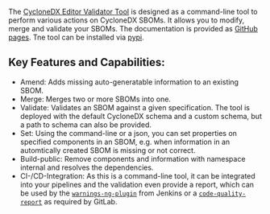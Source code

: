 The [CycloneDX Editor Validator Tool](https://github.com/Festo-se/cyclonedx-editor-validator) is designed as a command-line tool to perform various actions on CycloneDX SBOMs. It allows you to modify, merge and validate your SBOMs.
The documentation is provided as [GitHub pages](https://festo-se.github.io/cyclonedx-editor-validator/). Tne tool can be installed via [pypi](https://pypi.org/project/cyclonedx-editor-validator/).

## Key Features and Capabilities:
- Amend: Adds missing auto-generatable information to an existing SBOM.
- Merge: Merges two or more SBOMs into one.
- Validate: Validates an SBOM against a given specification. The tool is deployed with the default CycloneDX schema and a custom schema, but a path to schema can also be provided.
- Set: Using the command-line or a json, you can set properties on specified components in an SBOM, e.g. when information in an automtically created SBOM is missing or not correct.
- Build-public: Remove components and information with namespace internal and resolves the dependencies.
- CI-/CD-Integration: As this is a command-line tool, it can be integrated into your pipelines and the validation even provide a report, which can be used by the [`warnings-ng-plugin`](https://github.com/jenkinsci/warnings-ng-plugin) from Jenkins or a [`code-quality-report`](https://docs.gitlab.com/ee/ci/testing/code_quality.html#implement-a-custom-tool) as required by GitLab.
